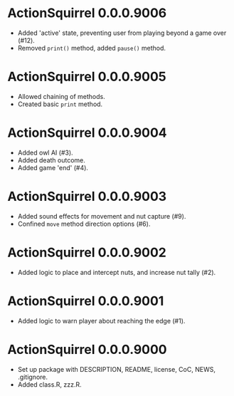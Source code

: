 # ActionSquirrel 0.0.0.9006

* Added 'active' state, preventing user from playing beyond a game over (#12).
* Removed `print()` method, added `pause()` method.

# ActionSquirrel 0.0.0.9005

* Allowed chaining of methods.
* Created basic `print` method.

# ActionSquirrel 0.0.0.9004

* Added owl AI (#3).
* Added death outcome.
* Added game 'end' (#4).

# ActionSquirrel 0.0.0.9003

* Added sound effects for movement and nut capture (#9).
* Confined `move` method direction options (#6).

# ActionSquirrel 0.0.0.9002

* Added logic to place and intercept nuts, and increase nut tally (#2).

# ActionSquirrel 0.0.0.9001

* Added logic to warn player about reaching the edge (#1).

# ActionSquirrel 0.0.0.9000

* Set up package with DESCRIPTION, README, license, CoC, NEWS, .gitignore.
* Added class.R, zzz.R.
